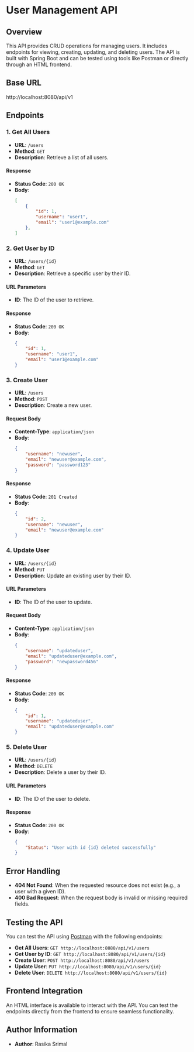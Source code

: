 # User Management API

## Overview

This API provides CRUD operations for managing users. It includes endpoints for viewing, creating, updating, and deleting users. The API is built with Spring Boot and can be tested using tools like Postman or directly through an HTML frontend.

## Base URL
http://localhost:8080/api/v1


## Endpoints

### 1. **Get All Users**

- **URL**: `/users`
- **Method**: `GET`
- **Description**: Retrieve a list of all users.

#### Response

- **Status Code**: `200 OK`
- **Body**: 
    ```json
    [
        {
            "id": 1,
            "username": "user1",
            "email": "user1@example.com"
        },
    ]
    ```

### 2. **Get User by ID**

- **URL**: `/users/{id}`
- **Method**: `GET`
- **Description**: Retrieve a specific user by their ID.

#### URL Parameters

- **ID**: The ID of the user to retrieve.

#### Response

- **Status Code**: `200 OK`
- **Body**: 
    ```json
    {
        "id": 1,
        "username": "user1",
        "email": "user1@example.com"
    }
    ```

### 3. **Create User**

- **URL**: `/users`
- **Method**: `POST`
- **Description**: Create a new user.

#### Request Body

- **Content-Type**: `application/json`
- **Body**:
    ```json
    {
        "username": "newuser",
        "email": "newuser@example.com",
        "password": "password123"
    }
    ```

#### Response

- **Status Code**: `201 Created`
- **Body**: 
    ```json
    {
        "id": 2,
        "username": "newuser",
        "email": "newuser@example.com"
    }
    ```

### 4. **Update User**

- **URL**: `/users/{id}`
- **Method**: `PUT`
- **Description**: Update an existing user by their ID.

#### URL Parameters

- **ID**: The ID of the user to update.

#### Request Body

- **Content-Type**: `application/json`
- **Body**:
    ```json
    {
        "username": "updateduser",
        "email": "updateduser@example.com",
        "password": "newpassword456"
    }
    ```

#### Response

- **Status Code**: `200 OK`
- **Body**: 
    ```json
    {
        "id": 1,
        "username": "updateduser",
        "email": "updateduser@example.com"
    }
    ```

### 5. **Delete User**

- **URL**: `/users/{id}`
- **Method**: `DELETE`
- **Description**: Delete a user by their ID.

#### URL Parameters

- **ID**: The ID of the user to delete.

#### Response

- **Status Code**: `200 OK`
- **Body**:
    ```json
    {
        "Status": "User with id {id} deleted successfully"
    }
    ```

## Error Handling

- **404 Not Found**: When the requested resource does not exist (e.g., a user with a given ID).
- **400 Bad Request**: When the request body is invalid or missing required fields.

## Testing the API

You can test the API using [Postman](https://www.postman.com/) with the following endpoints:

- **Get All Users**: `GET http://localhost:8080/api/v1/users`
- **Get User by ID**: `GET http://localhost:8080/api/v1/users/{id}`
- **Create User**: `POST http://localhost:8080/api/v1/users`
- **Update User**: `PUT http://localhost:8080/api/v1/users/{id}`
- **Delete User**: `DELETE http://localhost:8080/api/v1/users/{id}`

## Frontend Integration

An HTML interface is available to interact with the API. You can test the endpoints directly from the frontend to ensure seamless functionality.

## Author Information

- **Author**: Rasika Srimal
